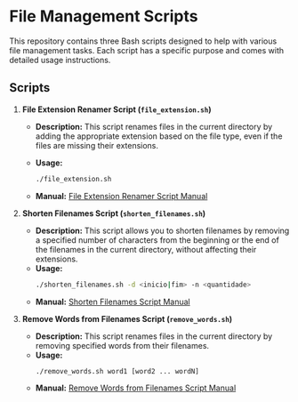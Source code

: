 # File Management Scripts

This repository contains three Bash scripts designed to help with various file management tasks. Each script has a specific purpose and comes with detailed usage instructions.

## Scripts

1. **File Extension Renamer Script (`file_extension.sh`)**
   - **Description:** This script renames files in the current directory by adding the appropriate extension based on the file type, even if the files are missing their extensions.
   - **Usage:** 
     ```sh
     ./file_extension.sh
     ```
   
   - **Manual:** [File Extension Renamer Script Manual](#MManual%20:%20File%20Renamer%20Script)

2. **Shorten Filenames Script (`shorten_filenames.sh`)**
   - **Description:** This script allows you to shorten filenames by removing a specified number of characters from the beginning or the end of the filenames in the current directory, without affecting their extensions.
   - **Usage:** 
     ```sh
     ./shorten_filenames.sh -d <inicio|fim> -n <quantidade>
     ```
   - **Manual:** [Shorten Filenames Script Manual](#Manual%20%3A%20File%20Extension%20Renamer%20Script)

3. **Remove Words from Filenames Script (`remove_words.sh`)**
   - **Description:** This script renames files in the current directory by removing specified words from their filenames.
   - **Usage:** 
     ```sh
     ./remove_words.sh word1 [word2 ... wordN]
     ```
   - **Manual:** [Remove Words from Filenames Script Manual](#Manual-Remove-Words-from-Filenames-Script)


